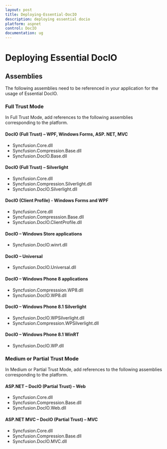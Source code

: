 ```yaml
---
layout: post
title: Deploying-Essential-DocIO
description: deploying essential docio
platform: aspnet
control: DocIO
documentation: ug
---
```


# Deploying Essential DocIO

## Assemblies

The following assemblies need to be referenced in your application for the usage of Essential DocIO.



### Full Trust Mode

In Full Trust Mode, add references to the following assemblies corresponding to the platform.



#### DocIO (Full Trust) – WPF, Windows Forms, ASP. NET, MVC

* Syncfusion.Core.dll
* Syncfusion.Compression.Base.dll
* Syncfusion.DocIO.Base.dll



#### DocIO (Full Trust) – Silverlight

* Syncfusion.Core.dll
* Syncfusion.Compression.Silverlight.dll
* Syncfusion.DocIO.Silverlight.dll



#### DocIO (Client Profile) - Windows Forms and WPF

* Syncfusion.Core.dll
* Syncfusion.Compresssion.Base.dll
* Syncfusion.DocIO.ClientProfile.dll



#### DocIO – Windows Store applications

* Syncfusion.DocIO.winrt.dll



#### DocIO – Universal 

* Syncfusion.DocIO.Universal.dll



#### DocIO – Windows Phone 8 applications

* Syncfusion.Compresssion.WP8.dll
* Syncfusion.DocIO.WP8.dll



#### DocIO – Windows Phone 8.1 Silverlight

* Syncfusion.DocIO.WPSilverlight.dll
* Syncfusion.Compression.WPSilverlight.dll



#### DocIO – Windows Phone 8.1 WinRT

* Syncfusion.DocIO.WP.dll



### Medium or Partial Trust Mode

In Medium or Partial Trust Mode, add references to the following assemblies corresponding to the platform.



#### ASP.NET – DocIO (Partial Trust) – Web

* Syncfusion.Core.dll
* Syncfusion.Compression.Base.dll
* Syncfusion.DocIO.Web.dll



#### ASP.NET MVC – DocIO (Partial Trust) – MVC

* Syncfusion.Core.dll
* Syncfusion.Compression.Base.dll
* Syncfusion.DocIO.MVC.dll



